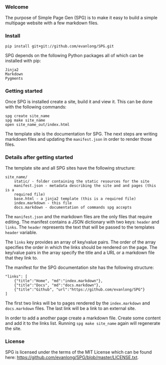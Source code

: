 ### Welcome

The purpose of Simple Page Gen (SPG) is to make it easy to build a simple
multipage website with a few markdown files.

### Install

`pip install git+git://github.com/evanlong/SPG.git`

SPG depends on the following Python packages all of which can be installed with
pip:

    Jinja2
    Markdown
    Pygments

### Getting started

Once SPG is installed create a site, build it and view it. This can be done
with the following commands:

    spg create site_name
    spg make site_name
    open site_name_out/index.html

The template site is the documentation for SPG. The next steps are writing
markdown files and updating the `manifest.json` in order to render those files.

### Details after getting started

The template site and all SPG sites have the following structure:

    site_name/
        static/ - folder containing the static resources for the site
        manifest.json - metadata describing the site and and pages (this is a
        required file)
        base.html - a jinja2 template (this is a required file)
        index.markdown - this file
        docs.markdown - documentation of commands spg accepts

The `manifest.json` and the markdown files are the only files that require
editing. The manifest contains a JSON dictionary with two keys: `header` and
`links`. The `header` represents the text that will be passed to the templates
`header` variable.

The `links` key provides an array of key/value pairs. The order of the array
specifies the order in which the links should be rendered on the page. The
key/value pairs in the array specify the title and a URL or a markdown file
that they link to.

The manifest for the SPG documentation site has the following structure:

    "links": [
        {"title":"Home", "md":"index.markdown"},
        {"title":"Docs", "md":"docs.markdown"},
        {"title":"Github", "url":"https://github.com/evanlong/SPG"}
    ]

The first two links will be to pages rendered by the `index.markdown` and
`docs.markdown` files. The last link will be a link to an external site.

In order to add a another page create a markdown file. Create some content and
add it to the links list. Running `spg make site_name` again will regenerate
the site.

### License

SPG is licensed under the terms of the MIT License which can be found here:
<https://github.com/evanlong/SPG/blob/master/LICENSE.txt>.

